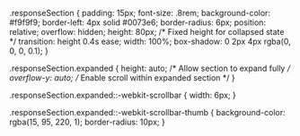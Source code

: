 .responseSection {
  padding: 15px;
  font-size: .8rem;
  background-color: #f9f9f9;
  border-left: 4px solid #0073e6;
  border-radius: 6px;
  position: relative;
  overflow: hidden;
  height: 80px; /* Fixed height for collapsed state */
  transition: height 0.4s ease;
  width: 100%;
  box-shadow: 0 2px 4px rgba(0, 0, 0, 0.1);
}

.responseSection.expanded {
  height: auto; /* Allow section to expand fully */
  overflow-y: auto; /* Enable scroll within expanded section */
}

.responseSection.expanded::-webkit-scrollbar {
  width: 6px;
}

.responseSection.expanded::-webkit-scrollbar-thumb {
  background-color: rgba(15, 95, 220, 1);
  border-radius: 10px;
}
